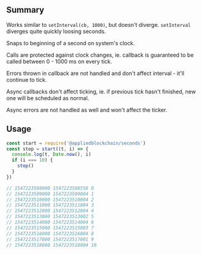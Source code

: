 ## Summary

Works similar to `setInterval(cb, 1000)`, but doesn't diverge. `setInterval` diverges quite quickly loosing seconds.

Snaps to beginning of a second on system's clock.

Calls are protected against clock changes, ie. callback is guaranteed to be called between 0 - 1000 ms on
every tick.

Errors thrown in callback are not handled and don't affect interval - it'll continue to tick.

Async callbacks don't affect ticking, ie. if previous tick hasn't finished, new one will be scheduled as normal.

Async errors are not handled as well and won't affect the ticker.

## Usage

```js
const start = require('@appliedblockchain/seconds')
const stop = start((t, i) => {
  console.log(t, Date.now(), i)
  if (i === 10) {
    stop()
  }
})

// 1547223508000 1547223508558 0
// 1547223509000 1547223509004 1
// 1547223510000 1547223510004 2
// 1547223511000 1547223511004 3
// 1547223512000 1547223512004 4
// 1547223513000 1547223513002 5
// 1547223514000 1547223514004 6
// 1547223515000 1547223515003 7
// 1547223516000 1547223516004 8
// 1547223517000 1547223517001 9
// 1547223518000 1547223518004 10
```
